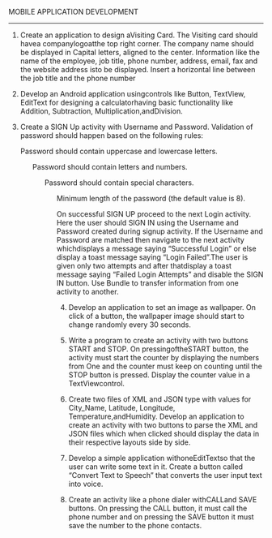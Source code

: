 MOBILE APPLICATION DEVELOPMENT
***
1)  Create an application to design aVisiting Card. The Visiting card should havea companylogoatthe 
top right corner. The company name should be displayed in Capital letters, aligned to the center. 
Information like the name of the employee, job title, phone number, address, email, fax and the 
website address isto be displayed. Insert a horizontal line between the job title and the phone 
number

2) Develop an Android application usingcontrols like Button, TextView, EditText for designing a 
calculatorhaving basic functionality like Addition, Subtraction, Multiplication,andDivision.

3) Create a SIGN Up activity with Username and Password. Validation of password should happen 
based on the following rules: 
<ul> Password should contain uppercase and lowercase letters.
<ul> Password should contain letters and numbers.
<ul> Password should contain special characters.
<ul> Minimum length of the password (the default value is 8).

 On successful SIGN UP proceed to the next Login activity. Here the user should SIGN IN using 
the Username and Password created during signup activity. If the Username and Password are 
matched then navigate to the next activity whichdisplays a message saying “Successful Login” or 
else display a toast message saying “Login Failed”.The user is given only two attempts and after 
thatdisplay a toast message saying “Failed Login Attempts” and disable the SIGN IN button. Use 
Bundle to transfer information from one activity to another.
  
4) Develop an application to set an image as wallpaper. On click of a button, the wallpaper image 
should start to change randomly every 30 seconds.

5)  Write a program to create an activity with two buttons START and STOP. On 
pressingoftheSTART button, the activity must start the counter by displaying the numbers from 
One and the counter must keep on counting until the STOP button is pressed. Display the counter 
value in a TextViewcontrol.
  
6)  Create two files of XML and JSON type with values for City_Name, Latitude, Longitude, 
Temperature,andHumidity. Develop an application to create an activity with two buttons to parse 
the XML and JSON files which when clicked should display the data in their respective layouts 
side by side.
  
7)  Develop a simple application withoneEditTextso that the user can write some text in it. Create a 
button called “Convert Text to Speech” that converts the user input text into voice. 
  
8) Create an activity like a phone dialer withCALLand SAVE buttons. On pressing the CALL 
button, it must call the phone number and on pressing the SAVE button it must save the number 
to the phone contacts. 
